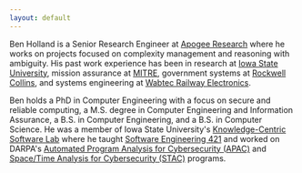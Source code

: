 ```yaml
---
layout: default
---
```


Ben Holland is a Senior Research Engineer at [Apogee Research](http://www.apogee-research.com) where he works on projects focused on complexity management and reasoning with ambiguity. His past work experience has been in research at [Iowa State University](https://www.iastate.edu), mission assurance at [MITRE](https://www.mitre.org), government systems at [Rockwell Collins](https://www.rockwellcollins.com), and systems engineering at [Wabtec Railway Electronics](http://wabtec.com).

Ben holds a PhD in Computer Engineering with a focus on secure and reliable computing, a M.S. degree in Computer Engineering and Information Assurance, a B.S. in Computer Engineering, and a B.S. in Computer Science. He was a member of Iowa State University's [Knowledge-Centric Software Lab](https://www.ece.iastate.edu/kcsl/) where he taught [Software Engineering 421](https://se421-fall2018.github.io) and worked on DARPA's [Automated Program Analysis for Cybersecurity (APAC)](https://www.darpa.mil/program/automated-program-analysis-for-cybersecurity)  and [Space/Time Analysis for Cybersecurity (STAC)](http://www.darpa.mil/program/space-time-analysis-for-cybersecurity) programs.
